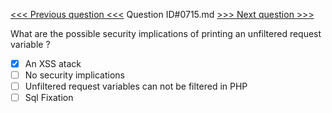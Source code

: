 [<<< Previous question <<<](0714.md)  Question ID#0715.md  [>>> Next question >>>](0716.md) 

What are the possible security implications of printing an unfiltered request variable ?

- [x] An XSS atack
- [ ] No security implications
- [ ] Unfiltered request variables can not be filtered in PHP
- [ ] Sql Fixation
